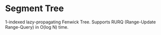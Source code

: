 # Segment Tree
1-indexed lazy-propagating Fenwick Tree. Supports RURQ (Range-Update Range-Query) in O(log N) time.
